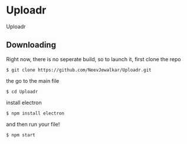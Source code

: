 # Uploadr

Uploadr

## Downloading
Right now, there is no seperate build, so to launch it, first clone the repo

`$ git clone https://github.com/NeevJewalkar/Uploadr.git`

the go to the main file

`$ cd Uploadr`

install electron

`$ npm install electron`
 
and then run your file!
 
`$ npm start`
 
 
